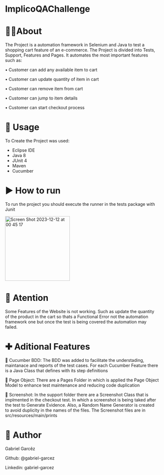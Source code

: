 # ImplicoQAChallenge

# 👨‍💻About

The Project is a automation framework in Selenium and Java to test a shopping cart feature of an e-commerce. The Project is divided into Tests, Support, Features and Pages. It automates the most important features such as: 

• Customer can add any available item to cart

• Customer can update quantity of item in cart

• Customer can remove item from cart

• Customer can jump to item details

• Customer can start checkout process


# 🚀 Usage
To Create the Project was used:
- Eclipse IDE
- Java 8
- JUnit 4
- Maven
- Cucumber

# ▶️ How to run 
To run the project you should execute the runner in the tests package with Junit

<img width="212" alt="Screen Shot 2023-12-12 at 00 45 17" src="https://github.com/gabriel-garcez/ImplicoQAChallenge/assets/32854591/6b85dddc-57c2-4a89-a30b-30eb1f971745">

# 🚨 Atention
Some Features of the Website is not working. Such as update the quantity of the product in the cart so thats a Functional Error not the automation framework one but once the test is being covered the automation may failed. 


# ✚ Aditional Features
🥒 Cucumber BDD: The BDD was added to facilitate the understading, maintanace and reports of the test cases. For each Cucumber Feature there is a Java Class that defines with its step definitions

📄 Page Object: There are a Pages Folder in which is applied the Page Object Model to enhance test maintenance and reducing code duplication

📸 Screenshot: In the support folder there are a Screenshot Class that is implmented in the checkout test. In which a screenshot is being taked after the test to Generate Evidence. Also, a Random Name Generator is created to avoid duplicity in the names of the files. The Screenshot files are in src/resources/main/prints

# 👤 Author

Gabriel Garcêz

Github: @gabriel-garcez

Linkedin: gabriel-garcez

